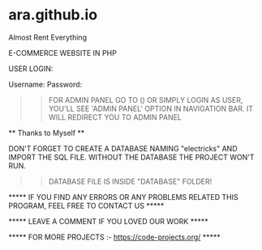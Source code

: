 # ara.github.io
Almost Rent Everything


E-COMMERCE WEBSITE IN PHP 

USER LOGIN:

Username: 
Password: 


>>FOR ADMIN PANEL GO TO ()
OR SIMPLY LOGIN AS USER, YOU'LL SEE 'ADMIN PANEL' OPTION IN NAVIGATION BAR. IT WILL REDIRECT YOU TO ADMIN PANEL

** Thanks to Myself ** 

DON'T FORGET TO CREATE A DATABASE NAMING "electricks" AND IMPORT THE SQL FILE.
WITHOUT THE DATABASE THE PROJECT WON'T RUN.

>>DATABASE FILE IS INSIDE "DATABASE" FOLDER!

***** IF YOU FIND ANY ERRORS OR ANY PROBLEMS RELATED THIS PROGRAM, FEEL FREE TO CONTACT US *****  

***** LEAVE A COMMENT IF YOU LOVED OUR WORK *****

***** FOR MORE PROJECTS :- https://code-projects.org/ *****
